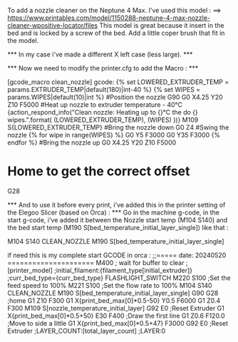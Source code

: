 To add a nozzle cleaner on the Neptune 4 Max.
I've used this model :
==> https://www.printables.com/model/1150288-neptune-4-max-nozzle-cleaner-wpositive-locator/files
This model is great because it insert in the bed and is locked by a screw of the bed.
Add a little coper brush that fit in the model.

*** In my case i've made a different X left case (less large). ***

*** Now we need to modify the printer.cfg to add the Macro : ***

[gcode_macro clean_nozzle]
gcode:
  {% set LOWERED_EXTRUDER_TEMP = params.EXTRUDER_TEMP|default(180)|int-40 %}
  {% set WIPES = params.WIPES|default(10)|int %}
  #Position the nozzle
  G90
  G0 X4.25 Y20 Z10 F5000
  #Heat up nozzle to extruder temperature - 40°C
  {action_respond_info("Clean nozzle: Heating up to {}°C the do {} wipes.".format(
    (LOWERED_EXTRUDER_TEMP),
    (WIPES)
  ))}
  M109 S{LOWERED_EXTRUDER_TEMP}
  #Bring the nozzle down
  G0 Z4
  #Swing the nozzle
  {% for wipe in range(WIPES) %}
      G0 Y5 F3000
      G0 Y35 F3000
  {% endfor %}
  #Bring the nozzle up
  G0 X4.25 Y20 Z10 F5000
  # Home to get the correct offset
  G28

*** And to use it before every print, i've added this in the printer setting of the Elegoo Slicer (based on Orca) : ***
Go in the machine g-code, in the start g-code, i've added it between the Nozzle start temp (M104 S140) and the bed start temp (M190 S[bed_temperature_initial_layer_single]) like that :

M104 S140
CLEAN_NOZZLE
M190 S[bed_temperature_initial_layer_single]

if need this is my complete start GCODE in orca :
;;===== date: 20240520 =====================
M400 ; wait for buffer to clear
;[printer_model]
;initial_filament:{filament_type[initial_extruder]}
;curr_bed_type={curr_bed_type}
FLASHLIGHT_SWITCH
M220 S100 ;Set the feed speed to 100%
M221 S100 ;Set the flow rate to 100%
M104 S140
CLEAN_NOZZLE
M190 S[bed_temperature_initial_layer_single]
G90
G28 ;home
G1 Z10 F300
G1 X{print_bed_max[0]*0.5-50} Y0.5 F6000
G1 Z0.4 F300
M109 S[nozzle_temperature_initial_layer]
G92 E0 ;Reset Extruder
G1 X{print_bed_max[0]*0.5+50} E30 F400 ;Draw the first line
G1 Z0.6 F120.0 ;Move to side a little
G1 X{print_bed_max[0]*0.5+47} F3000
G92 E0 ;Reset Extruder
;LAYER_COUNT:[total_layer_count]
;LAYER:0
